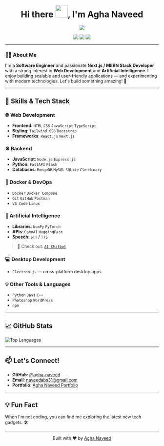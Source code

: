 <h1 align="center">
  Hi there 
  <img src="https://media.tenor.com/0WkmuOC_W00AAAAi/waving-pikachu.gif" width="40px" />, I'm Agha Naveed
</h1>

<p align="center">
  <img src="https://readme-typing-svg.herokuapp.com?font=Fira+Code&duration=2000&pause=1000&color=F7CE68&center=true&vCenter=true&width=500&lines=Full-Stack+Developer;MERN+%2F+Next.js+Specialist;AI+Enthusiast+%F0%9F%A4%96;Software+Engineer+%F0%9F%A4%96" />
</p>

<p align="center">
  <a href="https://github.com/agha-naveed"><img src="https://img.shields.io/badge/GitHub-agha--naveed-000?style=for-the-badge&logo=github"></a>
  <a href="https://www.linkedin.com/in/agha-naveed/"><img src="https://img.shields.io/badge/LinkedIn-Agha%20Naveed-blue?style=for-the-badge&logo=linkedin"></a>
  <a href="https://x.com/naveed_kazmi31"><img src="https://img.shields.io/badge/X-@naveed_kazmi31-1DA1F2?style=for-the-badge&logo=x"></a>
</p>

---

### 👨‍💻 About Me

I'm a **Software Engineer** and passionate **Next.js / MERN Stack Developer** with a strong interest in **Web Development** and **Artificial Intelligence**. I enjoy building scalable and user-friendly applications — and experimenting with modern technologies. Let's build something amazing! 🚀

---

## 🚀 Skills & Tech Stack

### 🌐 Web Development
- **Frontend**: `HTML` `CSS` `JavaScript` `TypeScript`
- **Styling**: `Tailwind CSS` `Bootstrap`
- **Frameworks**: `React.js` `Next.js`

### ⚙️ Backend
- **JavaScript**: `Node.js` `Express.js`
- **Python**: `FastAPI` `Flask`
- **Databases**: `MongoDB` `MySQL` `SQLite` `Cloudinary`

### 🐳 Docker & DevOps
- `Docker` `Docker Compose`
- `Git` `GitHub` `Postman`
- `VS Code` `Linux`

### 🧠 Artificial Intelligence
- **Libraries**: `NumPy` `PyTorch`
- **APIs**: `OpenAI` `HuggingFace`
- **Speech**: `STT` / `TTS`

> 🧠 Check out: [`AI Chatbot`](https://agha-ai.vercel.app)

### 💻 Desktop Development
- `Electron.js` — cross-platform desktop apps

### 💡 Other Tools & Languages
- `Python` `Java` `C++`
- `Photoshop` `WordPress`
- `npm`

---


## 📈 GitHub Stats
![Top Languages](https://github-readme-stats.vercel.app/api/top-langs/?username=agha-naveed&layout=compact&theme=radical)

---

## 📫 Let's Connect!

- **GitHub**: [@agha-naveed](https://github.com/agha-naveed)
- **Email**: [naveedabs31@gmail.com](mailto:naveedabs31@gmail.com)
- **Portfolio**: [Agha Naveed Portfolio](https://aghanaveed.vercel.app)

---

## 💡 Fun Fact

When I'm not coding, you can find me exploring the latest new tech gadgets. 🛠️

---

<p align="center"> Built with ❤️ by <a href="https://github.com/agha-naveed">Agha Naveed</a> </p>
